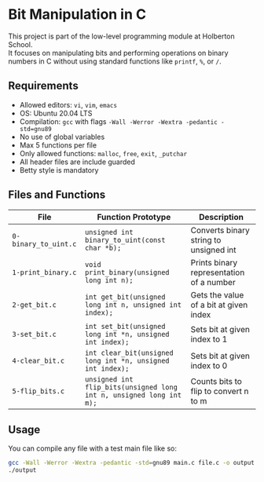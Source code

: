 # Bit Manipulation in C

This project is part of the low-level programming module at Holberton School.  
It focuses on manipulating bits and performing operations on binary numbers in C without using standard functions like `printf`, `%`, or `/`.

## Requirements

- Allowed editors: `vi`, `vim`, `emacs`
- OS: Ubuntu 20.04 LTS
- Compilation: `gcc` with flags `-Wall -Werror -Wextra -pedantic -std=gnu89`
- No use of global variables
- Max 5 functions per file
- Only allowed functions: `malloc`, `free`, `exit`, `_putchar`
- All header files are include guarded
- Betty style is mandatory

## Files and Functions

| File                 | Function Prototype                                                | Description                              |
|----------------------|-------------------------------------------------------------------|------------------------------------------|
| `0-binary_to_uint.c` | `unsigned int binary_to_uint(const char *b);`                    | Converts binary string to unsigned int   |
| `1-print_binary.c`   | `void print_binary(unsigned long int n);`                        | Prints binary representation of a number |
| `2-get_bit.c`        | `int get_bit(unsigned long int n, unsigned int index);`          | Gets the value of a bit at given index   |
| `3-set_bit.c`        | `int set_bit(unsigned long int *n, unsigned int index);`         | Sets bit at given index to 1             |
| `4-clear_bit.c`      | `int clear_bit(unsigned long int *n, unsigned int index);`       | Sets bit at given index to 0             |
| `5-flip_bits.c`      | `unsigned int flip_bits(unsigned long int n, unsigned long int m);` | Counts bits to flip to convert n to m |

## Usage

You can compile any file with a test main file like so:

```bash
gcc -Wall -Werror -Wextra -pedantic -std=gnu89 main.c file.c -o output
./output
